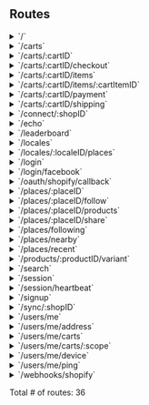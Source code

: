 # 



## Routes

<details>
<summary>`/`</summary>

- [NoCache]()
- [Logger]()
- [Recoverer]()
- [New.func1]()
- **/**
	- _GET_
		- [New.func2.1]()

</details>
<details>
<summary>`/carts`</summary>

- [NoCache]()
- [Logger]()
- [Recoverer]()
- [New.func1]()
- **/carts**
	- **/**
		- _POST_
			- [CreateCart]()

</details>
<details>
<summary>`/carts/:cartID`</summary>

- [NoCache]()
- [Logger]()
- [Recoverer]()
- [New.func1]()
- **/carts**
	- **/:cartID**
		- [CartCtx]()
		- **/**
			- _PUT_
				- [UpdateCart]()
			- _DELETE_
				- [DeleteCart]()
			- _GET_
				- [GetCart]()

</details>
<details>
<summary>`/carts/:cartID/checkout`</summary>

- [NoCache]()
- [Logger]()
- [Recoverer]()
- [New.func1]()
- **/carts**
	- **/:cartID**
		- [CartCtx]()
		- **/checkout**
			- _POST_
				- [Checkout]()

</details>
<details>
<summary>`/carts/:cartID/items`</summary>

- [NoCache]()
- [Logger]()
- [Recoverer]()
- [New.func1]()
- **/carts**
	- **/:cartID**
		- [CartCtx]()
		- **/items**
			- **/**
				- _POST_
					- [CreateCartItem]()

</details>
<details>
<summary>`/carts/:cartID/items/:cartItemID`</summary>

- [NoCache]()
- [Logger]()
- [Recoverer]()
- [New.func1]()
- **/carts**
	- **/:cartID**
		- [CartCtx]()
		- **/items**
			- **/:cartItemID**
				- [CartItemCtx]()
				- **/**
					- _GET_
						- [GetCartItem]()
					- _PUT_
						- [UpdateCartItem]()
					- _DELETE_
						- [RemoveCartItem]()

</details>
<details>
<summary>`/carts/:cartID/payment`</summary>

- [NoCache]()
- [Logger]()
- [Recoverer]()
- [New.func1]()
- **/carts**
	- **/:cartID**
		- [CartCtx]()
		- **/payment**
			- _POST_
				- [Payment]()

</details>
<details>
<summary>`/carts/:cartID/shipping`</summary>

- [NoCache]()
- [Logger]()
- [Recoverer]()
- [New.func1]()
- **/carts**
	- **/:cartID**
		- [CartCtx]()
		- **/shipping**
			- **/**
				- _GET_
					- [ListShippingMethods]()
				- _PUT_
					- [UpdateShippingMethod]()

</details>
<details>
<summary>`/connect/:shopID`</summary>

- [NoCache]()
- [Logger]()
- [Recoverer]()
- [New.func1]()
- **/connect/:shopID**
	- _GET_
		- [Connect]()

</details>
<details>
<summary>`/echo`</summary>

- [NoCache]()
- [Logger]()
- [Recoverer]()
- [New.func1]()
- **/echo**
	- _POST_
		- [echoPush]()

</details>
<details>
<summary>`/leaderboard`</summary>

- [NoCache]()
- [Logger]()
- [Recoverer]()
- [New.func1]()
- **/leaderboard**
	- _GET_
		- [leaderBoard]()

</details>
<details>
<summary>`/locales`</summary>

- [NoCache]()
- [Logger]()
- [Recoverer]()
- [New.func1]()
- **/locales**
	- **/**
		- _GET_
			- [ListLocale]()

</details>
<details>
<summary>`/locales/:localeID/places`</summary>

- [NoCache]()
- [Logger]()
- [Recoverer]()
- [New.func1]()
- **/locales**
	- **/:localeID**
		- [LocaleCtx]()
		- **/places**
			- _GET_
				- [ListPlaces]()

</details>
<details>
<summary>`/login`</summary>

- [NoCache]()
- [Logger]()
- [Recoverer]()
- [New.func1]()
- **/login**
	- _POST_
		- [EmailLogin]()

</details>
<details>
<summary>`/login/facebook`</summary>

- [NoCache]()
- [Logger]()
- [Recoverer]()
- [New.func1]()
- **/login/facebook**
	- _POST_
		- [FacebookLogin]()

</details>
<details>
<summary>`/oauth/shopify/callback`</summary>

- [NoCache]()
- [Logger]()
- [Recoverer]()
- [New.func1]()
- **/oauth/shopify/callback**
	- _GET_
		- [bitbucket.org/moodie-app/moodie-api/lib/connect.(*Shopify).OAuthCb-fm]()

</details>
<details>
<summary>`/places/:placeID`</summary>

- [NoCache]()
- [Logger]()
- [Recoverer]()
- [New.func1]()
- **/places**
	- **/:placeID**
		- [PlaceCtx]()
		- **/**
			- _GET_
				- [GetPlace]()

</details>
<details>
<summary>`/places/:placeID/follow`</summary>

- [NoCache]()
- [Logger]()
- [Recoverer]()
- [New.func1]()
- **/places**
	- **/:placeID**
		- [PlaceCtx]()
		- **/follow**
			- _DELETE_
				- [UnfollowPlace]()
			- _POST_
				- [FollowPlace]()

</details>
<details>
<summary>`/places/:placeID/products`</summary>

- [NoCache]()
- [Logger]()
- [Recoverer]()
- [New.func1]()
- **/places**
	- **/:placeID**
		- [PlaceCtx]()
		- **/products**
			- _GET_
				- [ListProduct]()

</details>
<details>
<summary>`/places/:placeID/share`</summary>

- [NoCache]()
- [Logger]()
- [Recoverer]()
- [New.func1]()
- **/places**
	- **/:placeID**
		- [PlaceCtx]()
		- **/share**
			- _POST_
				- [Share]()

</details>
<details>
<summary>`/places/following`</summary>

- [NoCache]()
- [Logger]()
- [Recoverer]()
- [New.func1]()
- **/places**
	- **/following**
		- _GET_
			- [ListFollowing]()

</details>
<details>
<summary>`/places/nearby`</summary>

- [NoCache]()
- [Logger]()
- [Recoverer]()
- [New.func1]()
- **/places**
	- **/nearby**
		- _GET_
			- [ListNearby]()

</details>
<details>
<summary>`/places/recent`</summary>

- [NoCache]()
- [Logger]()
- [Recoverer]()
- [New.func1]()
- **/places**
	- **/recent**
		- _GET_
			- [ListRecent]()

</details>
<details>
<summary>`/products/:productID/variant`</summary>

- [NoCache]()
- [Logger]()
- [Recoverer]()
- [New.func1]()
- **/products**
	- **/:productID**
		- [ProductCtx]()
		- **/variant**
			- _GET_
				- [GetVariant]()

</details>
<details>
<summary>`/search`</summary>

- [NoCache]()
- [Logger]()
- [Recoverer]()
- [New.func1]()
- **/search**
	- _POST_
		- [(*JwtAuth).Verify.func1]()
		- [SessionCtx]()
		- [UserRefresh]()
		- [OmniSearch]()

</details>
<details>
<summary>`/session`</summary>

- [NoCache]()
- [Logger]()
- [Recoverer]()
- [New.func1]()
- **/session**
	- **/**
		- _DELETE_
			- [Logout]()

</details>
<details>
<summary>`/session/heartbeat`</summary>

- [NoCache]()
- [Logger]()
- [Recoverer]()
- [New.func1]()
- **/session**
	- **/heartbeat**
		- _POST_
			- [PostHeartbeat]()

</details>
<details>
<summary>`/signup`</summary>

- [NoCache]()
- [Logger]()
- [Recoverer]()
- [New.func1]()
- **/signup**
	- _POST_
		- [EmailSignup]()
	- _GET_
		- [GetSignupPage]()

</details>
<details>
<summary>`/sync/:shopID`</summary>

- [NoCache]()
- [Logger]()
- [Recoverer]()
- [New.func1]()
- **/sync/:shopID**
	- _GET_
		- [SyncProductList]()

</details>
<details>
<summary>`/users/me`</summary>

- [NoCache]()
- [Logger]()
- [Recoverer]()
- [New.func1]()
- **/users**
	- **/me**
		- [MeCtx]()
		- **/**
			- _GET_
				- [GetUser]()

</details>
<details>
<summary>`/users/me/address`</summary>

- [NoCache]()
- [Logger]()
- [Recoverer]()
- [New.func1]()
- **/users**
	- **/me**
		- [MeCtx]()
		- **/address**
			- **/**
				- _POST_
					- [CreateAddress]()
				- _GET_
					- [ListAddresses]()

</details>
<details>
<summary>`/users/me/carts`</summary>

- [NoCache]()
- [Logger]()
- [Recoverer]()
- [New.func1]()
- **/users**
	- **/me**
		- [MeCtx]()
		- **/carts**
			- _GET_
				- [ListCarts]()

</details>
<details>
<summary>`/users/me/carts/:scope`</summary>

- [NoCache]()
- [Logger]()
- [Recoverer]()
- [New.func1]()
- **/users**
	- **/me**
		- [MeCtx]()
		- **/carts/:scope**
			- [CartScopeCtx]()
			- **/**
				- _GET_
					- [ListCarts]()

</details>
<details>
<summary>`/users/me/device`</summary>

- [NoCache]()
- [Logger]()
- [Recoverer]()
- [New.func1]()
- **/users**
	- **/me**
		- [MeCtx]()
		- **/device**
			- _PUT_
				- [SetDeviceToken]()

</details>
<details>
<summary>`/users/me/ping`</summary>

- [NoCache]()
- [Logger]()
- [Recoverer]()
- [New.func1]()
- **/users**
	- **/me**
		- [MeCtx]()
		- **/ping**
			- _GET_
				- [Ping]()

</details>
<details>
<summary>`/webhooks/shopify`</summary>

- [NoCache]()
- [Logger]()
- [Recoverer]()
- [New.func1]()
- **/webhooks/shopify**
	- _POST_
		- [ShopifyStoreWhCtx]()
		- [WebhookHandler]()

</details>

Total # of routes: 36
